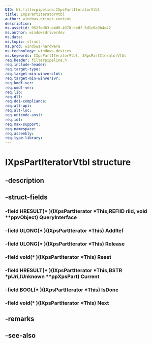 ```yaml
---
UID: NS.filterpipeline.IXpsPartIteratorVtbl
title: IXpsPartIteratorVtbl
author: windows-driver-content
description: 
ms.assetid: 062fed03-e4d0-4070-bbdf-5d1c6a9b4e42
ms.author: windowsdriverdev
ms.date: 
ms.topic: struct
ms.prod: windows-hardware
ms.technology: windows-devices
ms.keywords: IXpsPartIteratorVtbl, IXpsPartIteratorVtbl
req.header: filterpipeline.h
req.include-header:
req.target-type:
req.target-min-winverclnt:
req.target-min-winversvr:
req.kmdf-ver:
req.umdf-ver:
req.lib:
req.dll:
req.ddi-compliance:
req.alt-api:
req.alt-loc:
req.unicode-ansi:
req.idl:
req.max-support:
req.namespace:
req.assembly:
req.type-library:
---
```


# IXpsPartIteratorVtbl structure

## -description



## -struct-fields

### -field HRESULT(* )(IXpsPartIterator *This,REFIID riid, void **ppvObject) QueryInterface			
 	
### -field ULONG(* )(IXpsPartIterator *This) AddRef			
 	
### -field ULONG(* )(IXpsPartIterator *This) Release			
 	
### -field void(* )(IXpsPartIterator *This) Reset			
 	
### -field HRESULT(* )(IXpsPartIterator *This,BSTR *pUri,IUnknown **ppXpsPart) Current			
 	
### -field BOOL(* )(IXpsPartIterator *This) IsDone			
 	
### -field void(* )(IXpsPartIterator *This) Next			
 	
## -remarks

## -see-also
